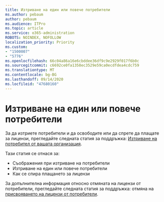 ```yaml
---
title: Изтриване на един или повече потребители
ms.author: pebaum
author: pebaum
ms.audience: ITPro
ms.topic: article
ms.service: o365-administration
ROBOTS: NOINDEX, NOFOLLOW
localization_priority: Priority
ms.custom:
- "1500007"
- "5776"
ms.openlocfilehash: 66c04a86a16e6cbddee36df9c9e2929f017f6b0c
ms.sourcegitcommit: c6692ce0fa1358ec3529e59ca0ecdfdea4cdc759
ms.translationtype: MT
ms.contentlocale: bg-BG
ms.lasthandoff: 09/14/2020
ms.locfileid: "47680160"
---
```

# <a name="delete-one-or-more-users"></a>Изтриване на един или повече потребители

За да изтриете потребители и да освободите или да спрете да плащате за лицензи, прегледайте следната статия за поддръжка:  [Изтриване на потребител от вашата организация](https://docs.microsoft.com/microsoft-365/admin/add-users/delete-a-user?view=o365-worldwide).

Тази статия се отнася за:

- Съображения при изтриване на потребители
- Изтриване на един или повече потребители
- Как се спира плащането за лицензи

За допълнителна информация относно отмяната на лицензи от потребители, прегледайте следната статия за поддръжка: отмяна на [присвояването на лицензи от потребители](https://docs.microsoft.com/microsoft-365/admin/manage/remove-licenses-from-users?view=o365-worldwide).